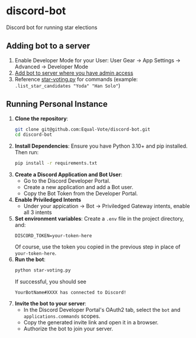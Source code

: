 # discord-bot
Discord bot for running star elections


## Adding bot to a server

1. Enable Developer Mode for your User: User Gear -> App Settings -> Advanced -> Developer Mode
1. [Add bot to server where you have admin access](https://discord.com/oauth2/authorize?client_id=1019135068805005333&permissions=534723950656&scope=bot%20applications.commands)
1. Reference [star-voting.py](https://github.com/Equal-Vote/discord-bot/blob/main/star-voting.py) for commands (example: ``.list_star_candidates "Yoda" "Han Solo"``)


## Running Personal Instance

1. **Clone the repository**:
   ```bash
   git clone git@github.com:Equal-Vote/discord-bot.git
   cd discord-bot
   ```
2. **Install Dependencies**:
   Ensure you have Python 3.10+ and pip installed.  Then run:
   ```bash
   pip install -r requirements.txt
   ```
3. **Create a Discord Application and Bot User**:
   * Go to the Discord Developer Portal.
   * Create a new application and add a Bot user.
   * Copy the Bot Token from the Developer Portal.
4. **Enable Priviledged Intents**
   * Under your appication -> Bot -> Priviledged Gateway intents, enable all 3 intents
5. **Set environment variables**:
   Create a `.env` file in the project directory, and:
   ```env
   DISCORD_TOKEN=your-token-here
   ```
   Of course, use the token you copied in the previous step in place of `your-token-here`.
6. **Run the bot**:
   ```bash
   python star-voting.py
   ```
   If successful, you should see
   ```
   YourBotName#XXXX has connected to Discord!
   ```
7. **Invite the bot to your server**:
   * In the Discord Developer Portal's OAuth2 tab, select the `bot` and `applications.commands` scopes.
   * Copy the generated invite link and open it in a browser.
   * Authorize the bot to join your server.



